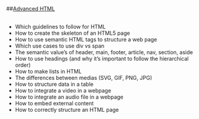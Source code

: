 ##<ins>Advanced HTML</ins><br>
<br>
- Which guidelines to follow for HTML<br>
- How to create the skeleton of an HTML5 page<br>
- How to use semantic HTML tags to structure a web page<br>
- Which use cases to use div vs span<br>
- The semantic value’s of header, main, footer, article, nav, section, aside<br>
- How to use headings (and why it’s important to follow the hierarchical order)<br>
- How to make lists in HTML<br>
- The differences between medias (SVG, GIF, PNG, JPG)<br>
- How to structure data in a table<br>
- How to integrate a video in a webpage<br>
- How to integrate an audio file in a webpage<br>
- How to embed external content<br>
- How to correctly structure an HTML page<br>
